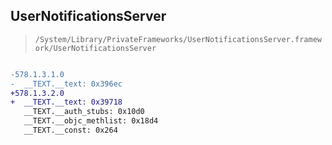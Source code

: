 ## UserNotificationsServer

> `/System/Library/PrivateFrameworks/UserNotificationsServer.framework/UserNotificationsServer`

```diff

-578.1.3.1.0
-  __TEXT.__text: 0x396ec
+578.1.3.2.0
+  __TEXT.__text: 0x39718
   __TEXT.__auth_stubs: 0x10d0
   __TEXT.__objc_methlist: 0x18d4
   __TEXT.__const: 0x264

```
